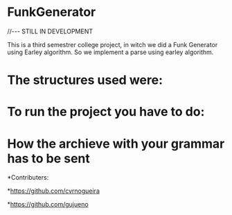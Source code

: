 # FunkGenerator

//--- STILL IN DEVELOPMENT

This is a third semestrer college project, in witch we did a Funk Generator using Earley algorithm. So we implement a parse using earley algorithm.

# The structures used were:

# To run the project you have to do:
# How the archieve with your grammar has to be sent

*Contributers:

*https://github.com/cvrnogueira

*https://github.com/gujueno
